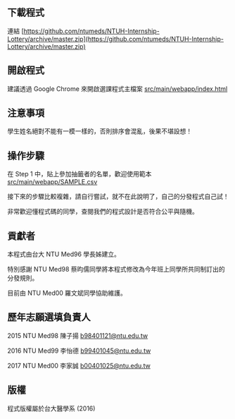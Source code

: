 ## 下載程式
連結 [https://github.com/ntumeds/NTUH-Internship-Lottery/archive/master.zip](https://github.com/ntumeds/NTUH-Internship-Lottery/archive/master.zip)

## 開啟程式
建議透過 Google Chrome 來開啟選課程式主檔案 [src/main/webapp/index.html](src/main/webapp/index.html)

## 注意事項
學生姓名絕對不能有一模一樣的，否則排序會混亂，後果不堪設想！

## 操作步驟
在 Step 1 中，貼上參加抽籤者的名單，歡迎使用範本 [src/main/webapp/SAMPLE.csv](src/main/webapp/SAMPLE.csv)

接下來的步驟比較複雜，請自行嘗試，就不在此說明了，自己的分發程式自己試！

非常歡迎懂程式碼的同學，查閱我們的程式設計是否符合公平與隨機。

## 貢獻者
本程式由台大 NTU Med96 學長姊建立。

特別感謝 NTU Med98 蔡昀儒同學將本程式修改為今年班上同學所共同制訂出的分發規則。

目前由 NTU Med00 羅文斌同學協助維護。

## 歷年志願選填負責人
2015 NTU Med98 陳子揚
b98401121@ntu.edu.tw

2016 NTU Med99 李怡德
b99401045@ntu.edu.tw

2017 NTU Med00 李家誠
b00401025@ntu.edu.tw

## 版權
程式版權屬於台大醫學系 (2016)
